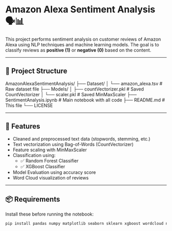 # Amazon Alexa Sentiment Analysis 🗣️📊

This project performs sentiment analysis on customer reviews of Amazon Alexa using NLP techniques and machine learning models. The goal is to classify reviews as **positive (1)** or **negative (0)** based on the content.

---

## 📁 Project Structure

AmazonAlexaSentimentAnalysis/
├── Dataset/
│ └── amazon_alexa.tsv # Raw dataset file
├── Models/
│ ├── countVectorizer.pkl # Saved CountVectorizer
│ └── scaler.pkl # Saved MinMaxScaler
├── SentimentAnalysis.ipynb # Main notebook with all code
├── README.md # This file
└── LICENSE

---

## 🚀 Features

- Cleaned and preprocessed text data (stopwords, stemming, etc.)
- Text vectorization using Bag-of-Words (CountVectorizer)
- Feature scaling with MinMaxScaler
- Classification using:
  - ✅ Random Forest Classifier
  - ✅ XGBoost Classifier
- Model Evaluation using accuracy score
- Word Cloud visualization of reviews

---

## 📦 Requirements

Install these before running the notebook:

```bash
pip install pandas numpy matplotlib seaborn sklearn xgboost wordcloud nltk
